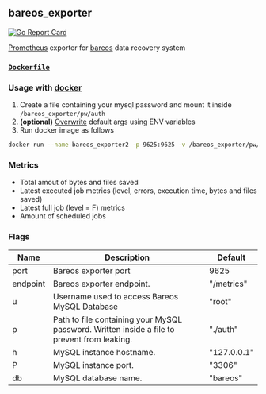 ## bareos_exporter
[![Go Report Card](https://goreportcard.com/badge/github.com/carlespla/bareos_exporter2)](https://goreportcard.com/report/github.com/carlespla/bareos_exporter2)

[Prometheus](https://github.com/prometheus) exporter for [bareos](https://github.com/bareos) data recovery system

### [`Dockerfile`](https://github.com/carlespla/bareos_exporter2/blob/master/Dockerfile)

### Usage with [docker](https://hub.docker.com/r/carlespla/bareos_exporter2)
1. Create a file containing your mysql password and mount it inside `/bareos_exporter/pw/auth`
2. **(optional)** [Overwrite](https://docs.docker.com/engine/reference/run/#env-environment-variables) default args using ENV variables
3. Run docker image as follows
```bash
docker run --name bareos_exporter2 -p 9625:9625 -v /bareos_exporter/pw/auth:/bareos_exporter2/pw/auth -d carlespla/bareos_exporter2:latest
```
### Metrics

- Total amout of bytes and files saved
- Latest executed job metrics (level, errors, execution time, bytes and files saved)
- Latest full job (level = F) metrics
- Amount of scheduled jobs

### Flags

Name    | Description                                                                                 | Default
--------|---------------------------------------------------------------------------------------------|----------------------
port    | Bareos exporter port                                                                        | 9625
endpoint| Bareos exporter endpoint.                                                                   | "/metrics"
u       | Username used to access Bareos MySQL Database                                               | "root"
p       | Path to file containing your MySQL password. Written inside a file to prevent from leaking. | "./auth"
h       | MySQL instance hostname.                                                                    | "127.0.0.1"
P       | MySQL instance port.                                                                        | "3306"
db      | MySQL database name.                                                                        | "bareos"
